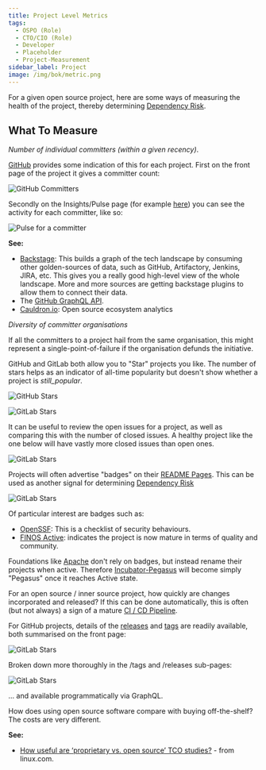 ```yaml
---
title: Project Level Metrics
tags: 
  - OSPO (Role)
  - CTO/CIO (Role)
  - Developer
  - Placeholder
  - Project-Measurement
sidebar_label: Project
image: /img/bok/metric.png
---
```


For a given open source project, here are some ways of measuring the health of the project, thereby determining [Dependency Risk](../Risks/Dependency-Risk).

## What To Measure

<BoxOut title="Committer Strength" image="/img/bok/metric.png">

_Number of individual committers (within a given recency)_. 

[GitHub](https://github.com) provides some indication of this for each project.  First on the front page of the project it gives a committer count:

![GitHub Committers](/img/bok/metrics/committer-strength-1.png)

Secondly on the Insights/Pulse page (for example [here](https://github.com/finos/spring-bot/graphs/contributors)) you can see the activity for each committer, like so:

![Pulse for a committer](/img/bok/metrics/committer-strength-2.png)

**See:**

 - [Backstage](https://backstage.io): This builds a graph of the tech landscape by consuming other golden-sources of data, such as GitHub, Artifactory, Jenkins, JIRA, etc.   This gives you a really good high-level view of the whole landscape.   More and more sources are getting backstage plugins to allow them to connect their data.  
 - The [GitHub GraphQL API](https://docs.github.com/en/graphql).   
 - [Cauldron.io](https://cauldron.io): Open source ecosystem analytics

</BoxOut>

<BoxOut title="Committer Diversity" image="/img/bok/metric.png">

_Diversity of committer organisations_

If all the committers to a project hail from the same organisation, this might represent a single-point-of-failure if the organisation defunds the initiative.

</BoxOut>

<BoxOut title="Stars" image="/img/bok/metric.png">

GitHub and GitLab both allow you to "Star" projects you like.  The number of stars helps as an indicator of all-time popularity but doesn't show whether a project is _still_popular_.

![GitHub Stars](/img/bok/metrics/stars-1.png)

![GitLab Stars](/img/bok/metrics/stars-2.png)

</BoxOut>

<BoxOut title="Issues" image="/img/bok/metric.png">

It can be useful to review the open issues for a project, as well as comparing this with the number of closed issues.  A healthy project like the one below will have vastly more closed issues than open ones.

![GitLab Stars](/img/bok/metrics/issues.png)

</BoxOut>

<BoxOut title="Badges" image="/img/bok/metric.png">

Projects will often advertise "badges" on their [README Pages](https://github.com/finos/spring-bot).  This can be used as another signal for determining [Dependency Risk](../Risks/Dependency-Risk)


![GitLab Stars](/img/bok/metrics/badges.png)

Of particular interest are badges such as:

 - [OpenSSF](https://github.com/ossf/scorecard): This is a checklist of security behaviours.
 - [FINOS Active](https://community.finos.org/docs/governance/software-projects/stages/active/): indicates the project is now mature in terms of quality and community.
 
Foundations like [Apache](https://github.com/apache) don't rely on badges, but instead rename their projects when active.   Therefore [Incubator-Pegasus](https://github.com/apache/incubator-pegasus) will become simply "Pegasus" once it reaches Active state.

</BoxOut>

<BoxOut title="Release Cadence" image="/img/bok/metric.png">

For an open source / inner source project, how quickly are changes incorporated and released?  If this can be done automatically, this is often (but not always) a sign of a mature [CI / CD Pipeline](https://en.wikipedia.org/wiki/CI/CD).  

For GitHub projects, details of the [releases](https://github.com/apache/echarts/releases) and [tags](https://github.com/apache/echarts/tags) are readily available, both summarised on the front page:

![GitLab Stars](/img/bok/metrics/releases-1.png)

Broken down more thoroughly in the /tags and /releases sub-pages:

![GitLab Stars](/img/bok/metrics/releases-2.png)

... and available programmatically via GraphQL.

</BoxOut>


<BoxOut title="Total Cost of Ownership (TCO)" image="/img/bok/metric.png">

How does using open source software compare with buying off-the-shelf?  The costs are very different.

**See:**
 
  - [How useful are ‘proprietary vs. open source’ TCO studies?](https://www.linux.com/news/how-useful-are-proprietary-vs-open-source-tco-studies/) - from linux.com.

</BoxOut>
